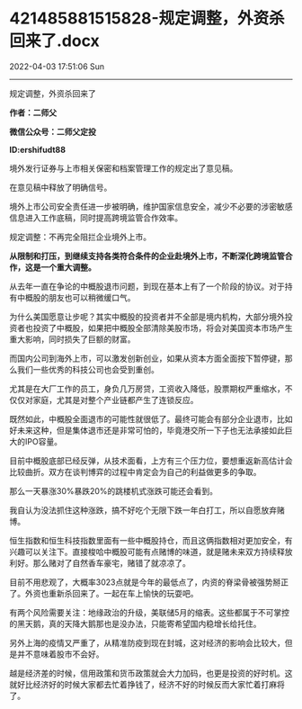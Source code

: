 # 421485881515828-规定调整，外资杀回来了.docx

2022-04-03 17:51:06 Sun

----

规定调整，外资杀回来了

__作者：二师父__

__微信公众号：二师父定投__

__ID:ershifudt88__

境外发行证券与上市相关保密和档案管理工作的规定出了意见稿。

在意见稿中释放了明确信号。

境外上市公司安全责任进一步被明确，维护国家信息安全，减少不必要的涉密敏感信息进入工作底稿，同时提高跨境监管合作效率。

规定调整：不再完全阻拦企业境外上市。

__从限制和打压，到继续支持各类符合条件的企业赴境外上市，不断深化跨境监管合作，这是一个重大调整。__

从去年一直在争论的中概股退市问题，到现在基本上有了一个阶段的协议。对于持有中概股的朋友也可以稍微缓口气。

为什么美国愿意让步呢？其实中概股的投资者并不全部是境内机构，大部分境外投资者也投资了中概股，如果把中概股全部清除美股市场，将会对美国资本市场产生重大影响，同时损失了巨额的财富。

而国内公司到海外上市，可以激发创新创业，如果从资本方面全面按下暂停键，那么我们一些优秀的科技公司也会受到重创。

尤其是在大厂工作的员工，身负几万房贷，工资收入降低，股票期权严重缩水，不仅仅对家庭，尤其是对整个产业链都产生了连锁反应。

既然如此，中概股全面退市的可能性就很低了。最终可能会有部分企业退市，比如好未来这种，但是集体退市还是非常可怕的，毕竟港交所一下子也无法承接如此巨大的IPO容量。

目前中概股底部已经反弹，从技术面看，上方有三个压力位，要想重返新高估计会比较曲折。双方在谈判博弈的过程中肯定会为自己的利益做更多的争取。

那么一天暴涨30%暴跌20%的跳楼机式涨跌可能还会看到。

我自认为没法抓住这种涨跌，搞不好吃个无限下跌一年白打工，所以自愿放弃赌博。

恒生指数和恒生科技指数里面有一些中概股持仓，而且这俩指数相对更加安全，有兴趣可以关注下。直接梭哈中概股可能有点赌博的味道，就是赌未来双方持续释放利好。那么赌对了自然香车豪宅，赌错了就凉凉了。

目前不用悲观了，大概率3023点就是今年的最低点了，内资的脊梁骨被强势掰正了。外资也重新杀回来了。一起在车上愉快的玩耍吧。

有两个风险需要关注：地缘政治的升级，美联储5月的缩表。这些都属于不可掌控的黑天鹅，真的天降大鹅那也是没办法，只能寄希望国内稳增长给托住。

另外上海的疫情又严重了，从精准防疫到现在封城，这对经济的影响会比较大，但是并不意味着股市不会好。

越是经济差的时候，信用政策和货币政策就会大力加码，也更是投资的好时机。这就好比经济好的时候大家都去忙着挣钱了，经济不好的时候反而大家忙着打麻将了。

